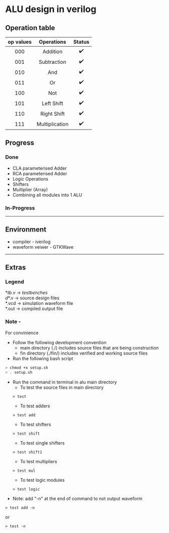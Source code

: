 # ALU design in verilog  

## Operation table
| op values | Operations | Status |
| :-: | :-: | :-: |
| 000 | Addition | :heavy_check_mark: |
| 001 | Subtraction | :heavy_check_mark: |
| 010 | And | :heavy_check_mark: |
| 011 | Or | :heavy_check_mark: |
| 100 | Not | :heavy_check_mark: |
| 101 | Left Shift | :heavy_check_mark: |
| 110 | Right Shift | :heavy_check_mark: |
| 111 | Multiplication | :heavy_check_mark: |


## Progress
### Done
- CLA parameterised Adder
- RCA parameterised Adder
- Logic Operations
- Shifters
- Multiplier (Array)
- Combining all modules into 1 ALU

### In-Progress

--- 

## Environment
- compiler - iverilog  
- waveform veiwer - GTKWave

--- 

## Extras
### Legend
\*_tb.v -> testbenches  
d_*.v -> source design files  
*.vcd -> simulation waveform file  
*.out -> compiled output file    

### Note -  
For convinience  
- Follow the following development convention
  - main directory (./) includes source files that are being construction
  - fin directory (./fin/) includes verified and working source files
- Run the following bash script
```sh
> chmod +x setup.sh
> . setup.sh 
```
- Run the command in terminal in alu main directory
  - To test the source files in main directory
  ```
  > test
  ```
  - To test adders
  ```
  > test add
  ```
  - To test shifters
  ```
  > test shift
  ```
  - To test single shifters
  ```
  > test shift1
  ```
  - To test multipliers
  ```
  > test mul
  ```
  - To test logic modules
  ```
  > test logic
  ```
- Note: add "-n" at the end of command to not output waveform
```
> test add -n
```
  or 
```
> test -n
```
